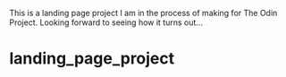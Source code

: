 This is a landing page project I am in the process of making for The Odin Project. Looking forward to seeing how it turns out...
# landing_page_project
